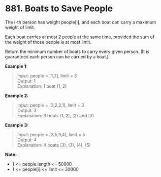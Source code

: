 # 881. Boats to Save People

The i-th person has weight people[i], and each boat can carry a maximum weight of limit.

Each boat carries at most 2 people at the same time, provided the sum of the weight of those people is at most limit.

Return the minimum number of boats to carry every given person.  (It is guaranteed each person can be carried by a boat.)

 

**Example 1:**

> Input: people = [1,2], limit = 3  
Output: 1  
Explanation: 1 boat (1, 2)  

**Example 2:**

> Input: people = [3,2,2,1], limit = 3  
Output: 3  
Explanation: 3 boats (1, 2), (2) and (3)  

**Example 3:**

> Input: people = [3,5,3,4], limit = 5  
Output: 4  
Explanation: 4 boats (3), (3), (4), (5)  

**Note:**

- 1 <= people.length <= 50000
- 1 <= people[i] <= limit <= 30000